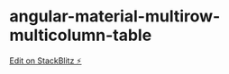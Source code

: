 # angular-material-multirow-multicolumn-table

[Edit on StackBlitz ⚡️](https://stackblitz.com/edit/angular-3sdzy2-fafv8p)